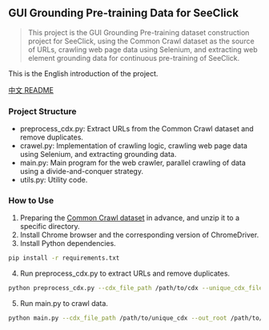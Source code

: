 ## GUI Grounding Pre-training Data for SeeClick

> This project is the GUI Grounding Pre-training dataset construction project for SeeClick, using the Common Crawl dataset as the source of URLs, crawling web page data using Selenium, and extracting web element grounding data for continuous pre-training of SeeClick.

This is the English introduction of the project.

[中文 README](README_zh.md)

### Project Structure

* preprocess_cdx.py: Extract URLs from the Common Crawl dataset and remove duplicates.
* crawel.py: Implementation of crawling logic, crawling web page data using Selenium, and extracting grounding data.
* main.py: Main program for the web crawler, parallel crawling of data using a divide-and-conquer strategy.
* utils.py: Utility code.

### How to Use

1. Preparing the [Common Crawl dataset](https://commoncrawl.org/) in advance, and unzip it to a specific directory.
2. Install Chrome browser and the corresponding version of ChromeDriver.
3. Install Python dependencies.

```bash
pip install -r requirements.txt
``` 

4. Run preprocess_cdx.py to extract URLs and remove duplicates.

```bash
python preprocess_cdx.py --cdx_file_path /path/to/cdx --unique_cdx_file_path /path/to/unique_cdx
```

5. Run main.py to crawl data.

```bash
python main.py --cdx_file_path /path/to/unique_cdx --out_root /path/to/output --num_workers 20
```